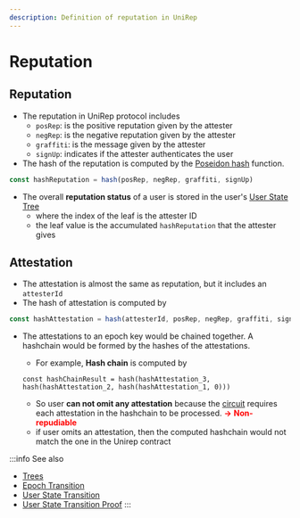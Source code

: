 ```yaml
---
description: Definition of reputation in UniRep
---
```


# Reputation

## Reputation

* The reputation in UniRep protocol includes
  * `posRep`: is the positive reputation given by the attester
  * `negRep`: is the negative reputation given by the attester
  * `graffiti`: is the message given by the attester
  * `signUp`: indicates if the attester authenticates the user
* The hash of the reputation is computed by the [Poseidon hash](https://www.poseidon-hash.info/) function.

```typescript
const hashReputation = hash(posRep, negRep, graffiti, signUp)
```

* The overall **reputation status** of a user is stored in the user's [User State Tree](trees.md#user-state-tree)
  * where the index of the leaf is the attester ID
  * the leaf value is the accumulated `hashReputation` that the attester gives

## Attestation

* The attestation is almost the same as reputation, but it includes an `attesterId`
* The hash of attestation is computed by

```typescript
const hashAttestation = hash(attesterId, posRep, negRep, graffiti, signUp)
```

*   The attestations to an epoch key would be chained together. A hashchain would be formed by the hashes of the attestations.

    * For example, **Hash chain** is computed by

    ```
    const hashChainResult = hash(hashAttestation_3, hash(hashAttestation_2, hash(hashAttestation_1, 0)))
    ```

    * So user **can not omit any attestation** because the [circuit](../circuits/user-state-transition-proof.md) requires each attestation in the hashchain to be processed. <font color="red">**->**</font> <font color="red"></font><font color="red"></font> <font color="red"></font><font color="red">**Non-repudiable**</font>
    * if user omits an attestation, then the computed hashchain would not match the one in the Unirep contract

:::info
See also

* [Trees](trees.md)
* [Epoch Transition](epoch-transition.md)
* [User State Transition](user-state-transition.md)
* [User State Transition Proof](../circuits/user-state-transition-proof.md)
:::
